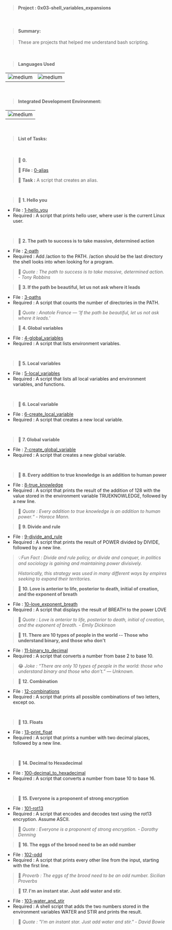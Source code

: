 > <h4>Project : 0x03-shell_variables_expansions</h4>

<br>

> <h4>Summary: </h4>

> These are projects that helped me understand bash scripting.

<br>

> <h4>Languages Used</h4>

<table>
  <tr>
    <td><img alt="medium" src="https://img.shields.io/badge/Shell_Script-121011?style=for-the-badge&logo=gnu-bash&logoColor=white"></td>
    <td><img alt="medium" src="https://img.shields.io/badge/Markdown-000000?style=for-the-badge&logo=markdown&logoColor=white"></td>
  </tr>
</table>

<br>

> <h4>Integrated Development Environment:</h4>

<table>
  <tr>
<td><img alt="medium" src="https://img.shields.io/badge/Emacs-%237F5AB6.svg?&style=for-the-badge&logo=gnu-emacs&logoColor=white"></td>
  </tr>
</table>

<br>

> <h4>List of Tasks:</h4>

<br>

> 📁 **0. <o>**
>
> 💾 **File :** [0-alias](./0-alias)
>
> 📑 **Task :** A script that creates an alias.
>
<br> 
 
> 📁 **1. Hello you**
  * File : [1-hello_you](./1-hello_you)
  * Required : A script that prints hello user, where user is the current Linux user.
<br>  
 
> 📁 **2. The path to success is to take massive, determined action**
  * File : [2-path](./2-path)
  * Required : Add /action to the PATH. /action should be the last directory the shell looks into when looking for a program.

> 💬 *Quote : The path to success is to take massive, determined action. - Tony Robbins* 
   
> 📁 **3. If the path be beautiful, let us not ask where it leads**
  * File : [3-paths](./3-paths)
  * Required : A script that counts the number of directories in the PATH.

> 💬 *Quote : Anatole France — 'If the path be beautiful, let us not ask where it leads.'* 
 
> 📁 **4. Global variables**
  * File : [4-global_variables](./4-global_variables)
  * Required : A script that lists environment variables.
<br>   
   
> 📁 **5. Local variables**
  * File : [5-local_variables](./5-local_variables)
  * Required : A script that lists all local variables and environment variables, and functions.
<br> 
 
> 📁 **6. Local variable**
  * File : [6-create_local_variable](./6-create_local_variable)
  * Required : A script that creates a new local variable.
<br>   
   
> 📁 **7. Global variable**
  * File : [7-create_global_variable](./7-create_global_variable)
  * Required : A script that creates a new global variable.
<br> 
 
> 📁 **8. Every addition to true knowledge is an addition to human power**
  * File : [8-true_knowledge](./8-true_knowledge)
  * Required : A script that prints the result of the addition of 128 with the value stored in the environment variable TRUEKNOWLEDGE, followed by a new line.

> 💬 *Quote : Every addition to true knowledge is an addition to human power.“ - Horace Mann.* 
    
> 📁 **9. Divide and rule**
  * File : [9-divide_and_rule](./9-divide_and_rule)
  * Required : A script that prints the result of POWER divided by DIVIDE, followed by a new line.

> 💡*Fun Fact : Divide and rule policy, or divide and conquer, in politics and sociology is gaining and maintaining power divisively.*
>
> *Historically, this strategy was used in many different ways by empires seeking to expand their territories.* 
 
> 📁 **10. Love is anterior to life, posterior to death, initial of creation, and the exponent of breath**
  * File : [10-love_exponent_breath](./10-love_exponent_breath)
  * Required : A script that displays the result of BREATH to the power LOVE

> 💬 *Quote : Love is anterior to life, posterior to death, initial of creation, and the exponent of breath. - Emily Dickinson* 
 
> 📁 **11. There are 10 types of people in the world -- Those who understand binary, and those who don't**
  * File : [11-binary_to_decimal](./11-binary_to_decimal)
  * Required : A script that converts a number from base 2 to base 10.

> 😂 *Joke : “There are only 10 types of people in the world: those who understand binary and those who don’t.” — Unknown.* 
 
> 📁 **12. Combination**
  * File : [12-combinations](./12-combinations)
  * Required : A script that prints all possible combinations of two letters, except oo.
<br>  
  
> 📁 **13. Floats**
  * File : [13-print_float](./13-print_float)
  * Required : A script that prints a number with two decimal places, followed by a new line.
<br> 
 
> 📁 **14. Decimal to Hexadecimal**
  * File : [100-decimal_to_hexadecimal](./100-decimal_to_hexadecimal)
  * Required : A script that converts a number from base 10 to base 16.
<br>   
   
> 📁 **15. Everyone is a proponent of strong encryption**
  * File : [101-rot13](./101-rot13)
  * Required : A script that encodes and decodes text using the rot13 encryption. Assume ASCII.

> 💬 *Quote : Everyone is a proponent of strong encryption. - Dorothy Denning* 
 
> 📁 **16. The eggs of the brood need to be an odd number**
  * File : [102-odd](./102-odd)
  * Required : A script that prints every other line from the input, starting with the first line.

> 🦉 *Proverb : The eggs of the brood need to be an odd number. Sicilian Proverbs* 
  
> 📁 **17. I'm an instant star. Just add water and stir.**
  * File : [103-water_and_stir](./103-water_and_stir)
  * Required : A shell script that adds the two numbers stored in the environment variables WATER and STIR and prints the result.

> 💬 *Quote : "I'm an instant star. Just add water and stir." - David Bowie* 
